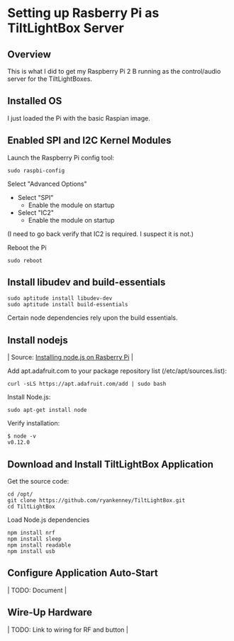 Setting up Rasberry Pi as TiltLightBox Server
====================

Overview
--------------------

This is what I did to get my Raspberry Pi 2 B running as the control/audio server for the TiltLightBoxes. 


Installed OS
--------------------

I just loaded the Pi with the basic Raspian image.

Enabled SPI and I2C Kernel Modules
--------------------

Launch the Raspberry Pi config tool:

```
sudo raspbi-config
```

Select "Advanced Options"

* Select "SPI"
	* Enable the module on startup
* Select "IC2"
	* Enable the module on startup

(I need to go back verify that IC2 is required. I suspect it is not.)

Reboot the Pi

```
sudo reboot
```

Install libudev and build-essentials
--------------------

```
sudo aptitude install libudev-dev
sudo aptitude install build-essentials
```

Certain node dependencies rely upon the build essentials.

Install nodejs
--------------------

| Source: [Installing node.js on Rasberry Pi](https://learn.adafruit.com/node-embedded-development/installing-node-dot-js) |

Add apt.adafruit.com to your package repository list (/etc/apt/sources.list):

```
curl -sLS https://apt.adafruit.com/add | sudo bash
```

Install Node.js:

```
sudo apt-get install node
```

Verify installation:

```
$ node -v
v0.12.0
```

Download and Install TiltLightBox Application
--------------------

Get the source code:

```
cd /opt/
git clone https://github.com/ryankenney/TiltLightBox.git
cd TiltLightBox
```

Load Node.js dependencies

```
npm install nrf
npm install sleep
npm install readable
npm install usb
```

Configure Application Auto-Start
--------------------

| TODO: Document |


Wire-Up Hardware
--------------------

| TODO: Link to wiring for RF and button |



